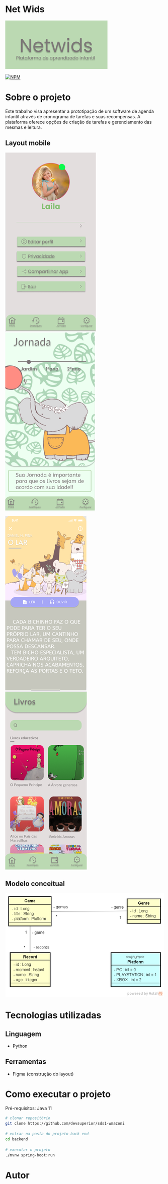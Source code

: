 # Net Wids
![Mobile 1](imgReadme/logoNetwids.png)

[![NPM](https://img.shields.io/npm/l/react)](https://github.com/devsuperior/sds1-wmazoni/blob/master/LICENSE) 

# Sobre o projeto

Este trabalho visa apresentar a prototipação de um software de agenda infantil através de
cronograma de tarefas e suas recompensas. A plataforma oferece opções de criação de
tarefas e gerenciamento das mesmas e leitura.

## Layout mobile
![Mobile 1](imgReadme/01.png) ![Mobile 2](imgReadme/02.png)

![Mobile 3](imgReadme/03.png) ![Mobile 4](imgReadme/04.png)

## Modelo conceitual
![Modelo Conceitual](https://github.com/acenelio/assets/raw/main/sds1/modelo-conceitual.png)

# Tecnologias utilizadas
## Linguagem
- Python
## Ferramentas
- Figma (construção do layout)

# Como executar o projeto

Pré-requisitos: Java 11

```bash
# clonar repositório
git clone https://github.com/devsuperior/sds1-wmazoni

# entrar na pasta do projeto back end
cd backend

# executar o projeto
./mvnw spring-boot:run
```

# Autor
